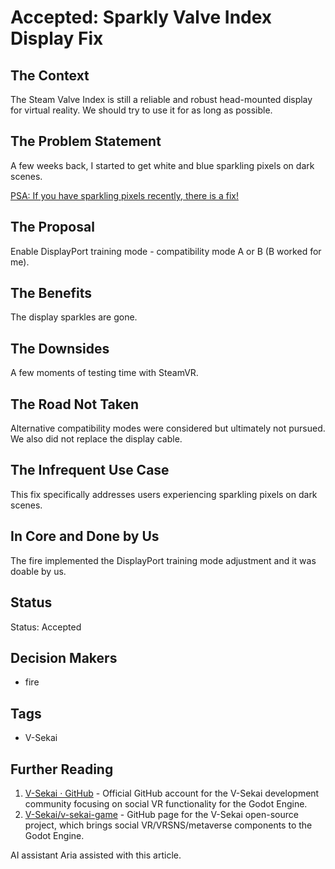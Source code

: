 # Accepted: Sparkly Valve Index Display Fix

## The Context

The Steam Valve Index is still a reliable and robust head-mounted display for virtual reality. We should try to use it for as long as possible.

## The Problem Statement

A few weeks back, I started to get white and blue sparkling pixels on dark scenes.

[PSA: If you have sparkling pixels recently, there is a fix!](https://www.reddit.com/r/ValveIndex/comments/oxd6xa/psa_if_you_have_sparkling_pixels_recently_there/)

## The Proposal

Enable DisplayPort training mode - compatibility mode A or B (B worked for me).

## The Benefits

The display sparkles are gone.

## The Downsides

A few moments of testing time with SteamVR.

## The Road Not Taken

Alternative compatibility modes were considered but ultimately not pursued. We also did not replace the display cable.

## The Infrequent Use Case

This fix specifically addresses users experiencing sparkling pixels on dark scenes.

## In Core and Done by Us

The fire implemented the DisplayPort training mode adjustment and it was doable by us.

## Status

Status: Accepted <!-- Draft | Proposed | Rejected | Accepted | Deprecated | Superseded by -->

## Decision Makers

- fire

## Tags

- V-Sekai

## Further Reading

1. [V-Sekai · GitHub](https://github.com/v-sekai) - Official GitHub account for the V-Sekai development community focusing on social VR functionality for the Godot Engine.
2. [V-Sekai/v-sekai-game](https://github.com/v-sekai/v-sekai-game) - GitHub page for the V-Sekai open-source project, which brings social VR/VRSNS/metaverse components to the Godot Engine.

AI assistant Aria assisted with this article.
